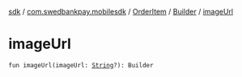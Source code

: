 [sdk](../../../index.md) / [com.swedbankpay.mobilesdk](../../index.md) / [OrderItem](../index.md) / [Builder](index.md) / [imageUrl](./image-url.md)

# imageUrl

`fun imageUrl(imageUrl: `[`String`](https://kotlinlang.org/api/latest/jvm/stdlib/kotlin/-string/index.html)`?): Builder`
